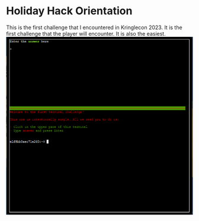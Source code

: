 # Holiday Hack Orientation
This is the first challenge that I encountered in Kringlecon 2023. It is the first challenge that the player will encounter. It is also the easiest.
![](SANS-Holiday-Hack-2023/images/orientation-challenge-part-1.png)
